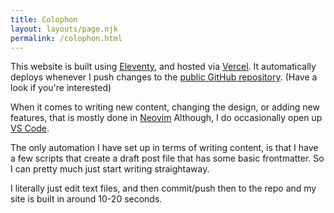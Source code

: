 ```yaml
---
title: Colophon
layout: layouts/page.njk
permalink: /colophon.html
---
```


This website is built using [Eleventy](https://www.11ty.dev/), and hosted via [Vercel](https://vercel.com). It automatically deploys whenever I push changes to the [public GitHub repository](https://github.com/chrishannah/eleven). (Have a look if you're interested)

When it comes to writing new content, changing the design, or adding new features, that is mostly done in [Neovim](https://neovim.io/) Although, I do occasionally open up [VS Code](https://code.visualstudio.com/).

The only automation I have set up in terms of writing content, is that I have a few scripts that create a draft post file that has some basic frontmatter. So I can pretty much just start writing straightaway.

I literally just edit text files, and then commit/push then to the repo and my site is built in around 10-20 seconds.
